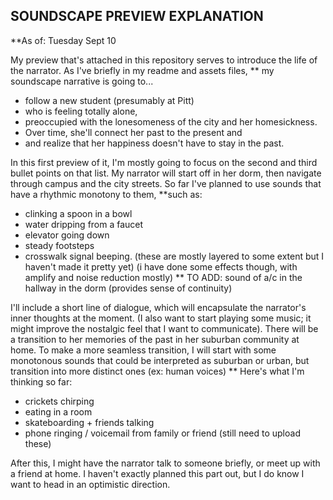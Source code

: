 ## SOUNDSCAPE PREVIEW EXPLANATION
**As of: Tuesday Sept 10 

My preview that's attached in this repository serves to introduce the life of the narrator.
As I've briefly in my readme and assets files,
** my soundscape narrative is going to...
* follow a new student (presumably at Pitt)
* who is feeling totally alone, 
* preoccupied with the lonesomeness of the city and her homesickness. 
* Over time, she'll connect her past to the present and 
* and realize that her happiness doesn't have to stay in the past.


In this first preview of it, I'm mostly going to focus on the second and third bullet points on that list. 
My narrator will start off in her dorm, then navigate through campus and the city streets.
So far I've planned to use sounds that have a rhythmic monotony to them, 
**such as:
* clinking a spoon in a bowl
* water dripping from a faucet
* elevator going down 
* steady footsteps 
* crosswalk signal beeping.
(these are mostly layered to some extent but I haven't made it pretty yet) 
(i have done some effects though, with amplify and noise reduction mostly)
** TO ADD: sound of a/c in the hallway in the dorm (provides sense of continuity)

I'll include a short line of dialogue, which will encapsulate the narrator's inner thoughts at the moment. 
(I also want to start playing some music; it might improve the nostalgic feel that I want to communicate). 
There will be a transition to her memories of the past in her suburban community at home.
To make a more seamless transition, I will start with some monotonous sounds that could
be interpreted as suburban or urban, but transition into more distinct ones (ex: human voices)
** Here's what I'm thinking so far:
* crickets chirping
* eating in a room
* skateboarding + friends talking
* phone ringing / voicemail from family or friend
(still need to upload these) 

After this, I might have the narrator talk to someone briefly, or meet up 
with a friend at home. I haven't exactly planned this part out,
but I do know I want to head in an optimistic direction. 